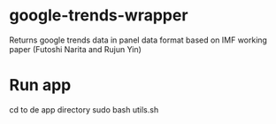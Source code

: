 # google-trends-wrapper
Returns google trends data in panel data format based on IMF working paper (Futoshi Narita and Rujun Yin)

# Run app
cd to de app directory
sudo bash utils.sh